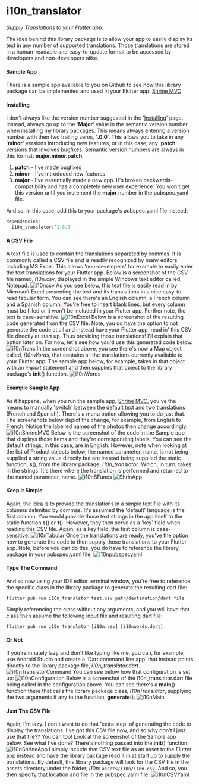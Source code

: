 # i10n_translator
*Supply Translations to your Flutter app.*

The idea behind this library package is to allow your app to easily display its text in any number of supported translations. Those translations are stored in a human-readable and easy-to-update format to be accessed by developers and non-developers alike.
#### Sample App
There is a sample app available to you on Github to see how this library package can be implemented and used in your Flutter app: [Shrine MVC](https://github.com/Andrious/shrine_mvc)
#### Installing
I don't always like the version number suggested in the '[Installing](https://pub.dev/packages/i10n_translator#-installing-tab-)' page.
Instead, always go up to the '**Major**' value in the semantic version number when installing my library packages. This means always entering a version number with then two trailing zeros, '**.0.0**'. This allows you to take in any '**minor**' versions introducing new features, or in this case, any '**patch**' versions that involves bugfixes. Semantic version numbers are always in this format: **major.minor.patch**. 

1. **patch** - I've made bugfixes
2. **minor** - I've introduced new features
3. **major** - I've essentially made a new app. It's broken backwards-compatibility and has a completely new user experience. You won't get this version until you increment the **major** number in the pubspec.yaml file.

And so, in this case, add this to your package's pubspec.yaml file instead:
```javascript
dependencies:
  i10n_translator:^1.0.0
```
#### A CSV File
A text file is used to contain the translations separated by commas. It is commonly called a CSV file and is readily recognized by many editors including MS Excel. This allows 'non-developers' for example to easily enter the text translations for your Flutter app. Below is a screenshot of the CSV file named, i10n.csv, displayed in the simple Windows text editor called, Notepad.
![i10ncsv](https://user-images.githubusercontent.com/32497443/67162744-c625fe00-f32c-11e9-98b8-807e31dda8bd.png)
As you see below, this text file is easily read in by Microsoft Excel presenting the text and its translations in a nice easy-to-read tabular form. You can see there's an English column, a French column and a Spanish column. You're free to insert blank lines, but every column must be filled or it won't be included in your Flutter app. Further note, the text is case-sensitive. 
![i10nExcel](https://user-images.githubusercontent.com/32497443/67162830-aba05480-f32d-11e9-9d60-bef35f5ed0cb.png)
Below is a screenshot of the resulting code generated from the CSV file. Note, you do have the option to not generate the code at all and instead have your Flutter app 'read in' this CSV file directly at start up. Thus providing those translations! I'll explain that option later on. For now, let's see how you'd use this generated code below.
![i10nTrans](https://user-images.githubusercontent.com/32497443/67162883-64ff2a00-f32e-11e9-89f4-c78c0a638692.png)
In the screenshot above, you see there's now a Map object called, *i10nWords*, that contains all the translations currently available to your Flutter app. The sample app below, for example, takes in that object with an *import* statement and then supplies that object to the library package's **init**() function.
![i10nWords](https://user-images.githubusercontent.com/32497443/67162913-c45d3a00-f32e-11e9-9ff2-7095becbafa6.png)
#### Example Sample App
As it happens, when you run the sample app, [Shrine MVC](https://github.com/Andrious/shrine_mvc), you've the means to manually 'switch' between the default text and two translations (French and Spanish). There's a menu option allowing you to do just that. The screenshots below depict the change, for example, from English to French. Notice the labelled names of the photos then change accordingly.
![i10nShrineMVC](https://user-images.githubusercontent.com/32497443/67163187-988f8380-f331-11e9-8e56-5759bd1a373b.png)
Below is the screenshot of the code in the Sample app that displays those items and they're corresponding labels. You can see the default strings, in this case, are in English. However, note when looking at the list of Product objects below, the named parameter, name, is not being supplied a string value directly but are instead being supplied the static function, **s**(), from the library package, *i10n_translator*. Which, in turn, takes in the strings. It's there where the translation is performed and returned to the named parameter, name.
![i10nSFuncs](https://user-images.githubusercontent.com/32497443/67163252-4f8bff00-f332-11e9-8f40-cb204f37706f.png)
![ShrinApp](https://cdn-images-1.medium.com/max/1000/1*ZBJGs93q1bI9_LyHn_nGLw.gif)
#### Keep It Simple
Again, the idea is to provide the translations in a simple text file with its columns delimited by commas. It's assumed the 'default' language is the first column. You would provide those text strings in the app itself to the static function **s**() or **t**(). However, they then serve as a 'key' field when reading this CSV file. Again, as a key field, the first column is case-sensitive.
![i10nTabular](https://user-images.githubusercontent.com/32497443/67163345-6a12a800-f333-11e9-8092-6740ec7b778b.png)
Once the translations are ready, you've the option now to generate the code to then supply those translations to your Flutter app. Note, before you can do this, you do have to reference the library package in your pubspec.yaml file.
![i10npubspecyaml](https://user-images.githubusercontent.com/32497443/67163370-ad6d1680-f333-11e9-8530-33ea9554f52b.png)
#### Type The Command
And so now using your IDE editor terminal window, you're free to reference the specific class in the library package to generate the resulting dart file:

`flutter pub run i10n_translator test.csv path/destination/dart file`

Simply referencing the class without any arguments, and you will have that class then assume the following input file and resulting dart file:

`flutter pub run i10n_translator [i10n.csv] [i10nwords.dart]`

#### Or Not
If you're innately lazy and don't like typing like me, you can, for example, use Android Studio and create a 'Dart command line app' that instead points directly to the library package file, *i10n_translator.dart*.
![i10nTranslatorCommand](https://user-images.githubusercontent.com/32497443/67163419-3421f380-f334-11e9-8d0a-c835c3b1e89f.png)
You can see below how that configuration is set up:
![i10nConfiguration](https://user-images.githubusercontent.com/32497443/67163430-6e8b9080-f334-11e9-80ea-437a6e742ca2.png)
Below is a screenshot of the i10n_translator.dart file being called in the configuration above. You can see there's a **main**() function there that calls the library package class, *I10nTranslator*, supplying the two arguments if any to the function, **generate**().
![i10nMain](https://user-images.githubusercontent.com/32497443/67163467-ed80c900-f334-11e9-87c1-e5069306d154.png)
#### Just The CSV File
Again, I'm lazy. I don't want to do that 'extra step' of generating the code to display the translations. I've got this CSV file now, and so why don't I just use that file?? You can too! Look at the screenshot of the Sample app below. See what I've done? There's nothing passed into the **init**() function.
![i10nShrineApp](https://user-images.githubusercontent.com/32497443/67163624-aabff080-f336-11e9-9d80-27270f7ebf74.png)
I simply include that CSV text file as an asset to the Flutter app instead and have the library package read it in at start up to supply the translations. By default, this library package will look for the CSV file in the assets directory under the folder, *i10n*: `assets/i10n/i10n.csv`. And so, you then specify that location and file in the pubspec.yaml file.
![i10nCSVYaml](https://user-images.githubusercontent.com/32497443/67163673-5ec17b80-f337-11e9-8b7c-f876e61049cd.png)